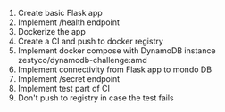 1. Create basic Flask app
2. Implement /health endpoint
3. Dockerize the app
4. Create a CI and push to docker registry
5. Implement docker compose with DynamoDB instance zestyco/dynamodb-challenge:amd
6. Implement connectivity from Flask app to mondo DB
7. Implement /secret endpoint
8. Implement test part of CI
9. Don't push to registry in case the test fails
